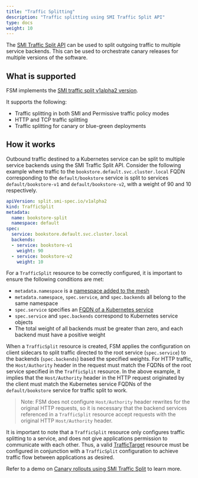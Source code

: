 ```yaml
---
title: "Traffic Splitting"
description: "Traffic splitting using SMI Traffic Split API"
type: docs
weight: 10
---
```


The [SMI Traffic Split API](https://github.com/servicemeshinterface/smi-spec/blob/main/apis/traffic-split/v1alpha2/traffic-split.md) can be used to split outgoing traffic to multiple service backends. This can be used to orchestrate canary releases for multiple versions of the software.

## What is supported

FSM implements the [SMI traffic split v1alpha2 version](https://github.com/servicemeshinterface/smi-spec/blob/main/apis/traffic-split/v1alpha2/traffic-split.md).

It supports the following:

- Traffic splitting in both SMI and Permissive traffic policy modes
- HTTP and TCP traffic splitting
- Traffic splitting for canary or blue-green deployments

## How it works

Outbound traffic destined to a Kubernetes service can be split to multiple service backends using the SMI Traffic Split API. Consider the following example where traffic to the `bookstore.default.svc.cluster.local` FQDN corresponding to the `default/bookstore` service is split to services `default/bookstore-v1` and `default/bookstore-v2`, with a weight of 90 and 10 respectively.

```yaml
apiVersion: split.smi-spec.io/v1alpha2
kind: TrafficSplit
metadata:
  name: bookstore-split
  namespace: default
spec:
  service: bookstore.default.svc.cluster.local
  backends:
  - service: bookstore-v1
    weight: 90
  - service: bookstore-v2
    weight: 10
```

For a `TrafficSplit` resource to be correctly configured, it is important to ensure the following conditions are met:

- `metadata.namespace` is a [namespace added to the mesh](/docs/guides/app_onboarding/namespaces/)
- `metadata.namespace`, `spec.service`, and `spec.backends` all belong to the same namespace
- `spec.service` specifies an [FQDN of a Kubernetes service](https://kubernetes.io/docs/concepts/services-networking/dns-pod-service/#services)
- `spec.service` and `spec.backends` correspond to Kubernetes service objects
- The total weight of all backends must be greater than zero, and each backend must have a positive weight

When a `TrafficSplit` resource is created, FSM applies the configuration on client sidecars to split traffic directed to the root service (`spec.service`) to the backends (`spec.backends`) based the specified weights. For HTTP traffic, the `Host/Authority` header in the request must match the FQDNs of the root service specified in the `TrafficSplit` resource. In the above example, it implies that the `Host/Authority` header in the HTTP request originated by the client must match the Kubernetes service FQDNs of the `default/bookstore` service for traffic split to work.

> Note: FSM does not configure `Host/Authority` header rewrites for the original HTTP requests, so it is necessary that the backend services referenced in a `TrafficSplit` resource accept requests with the original HTTP `Host/Authority` header.

It is important to note that a `TrafficSplit` resource only configures traffic splitting to a service, and does not give applications permission to communicate with each other. Thus, a valid [TrafficTarget](https://github.com/servicemeshinterface/smi-spec/blob/main/apis/traffic-access/v1alpha3/traffic-access.md#traffictarget) resource must be configured in conjunction with a `TrafficSplit` configuration to achieve traffic flow between applications as desired.

Refer to a demo on [Canary rollouts using SMI Traffic Split](/docs/demos/canary_rollout) to learn more.
